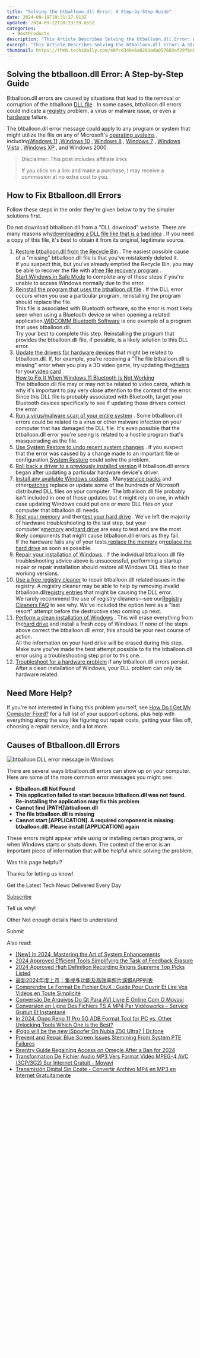 ```yaml
---
title: "Solving the btballoon.dll Error: A Step-by-Step Guide"
date: 2024-09-19T19:31:27.913Z
updated: 2024-09-22T20:23:59.655Z
categories:
  - BestProducts
description: "This Article Describes Solving the btballoon.dll Error: A Step-by-Step Guide"
excerpt: "This Article Describes Solving the btballoon.dll Error: A Step-by-Step Guide"
thumbnail: https://thmb.techidaily.com/e8fcd349e6a8281ada057683af29fba698cce45bd930547e4abdeb165315200a.jpg
---
```


## Solving the btballoon.dll Error: A Step-by-Step Guide
 Btballoon.dll errors are caused by situations that lead to the removal or corruption of the btballoon [DLL file](https://www.lifewire.com/what-is-a-dll-file-2625852) . In some cases, btballoon.dll errors could indicate a [registry](https://www.lifewire.com/windows-registry-2625992) problem, a virus or malware issue, or even a [hardware](https://www.lifewire.com/computer-hardware-2625895) failure.

 The btballoon.dll error message could apply to any program or system that might utilize the file on any of Microsoft's [operating systems](https://www.lifewire.com/operating-systems-2625912) , including[Windows 11](https://www.lifewire.com/windows-11-5188930) ,[Windows 10](https://www.lifewire.com/windows-10-2626217) , [Windows 8](https://www.lifewire.com/windows-8-2626235) , [Windows 7](https://www.lifewire.com/windows-7-2626265) , [Windows Vista](https://www.lifewire.com/windows-vista-2626311) , [Windows XP](https://www.lifewire.com/windows-xp-2626354) , and Windows 2000.

>  Disclaimer: This post includes affiliate links
>
>  If you click on a link and make a purchase, I may receive a commission at no extra cost to you.
>

## How to Fix Btballoon.dll Errors

 Follow these steps in the order they're given below to try the simpler solutions first.

 Do not download btballoon.dll from a "DLL download" website. There are many reasons why[downloading a DLL file like that is a bad idea](https://www.lifewire.com/important-reasons-not-to-download-dll-files-2624455) . If you need a copy of this file, it's best to obtain it from its original, legitimate source.

1. [Restore btballoon.dll from the Recycle Bin](https://www.lifewire.com/how-to-restore-deleted-files-from-the-recycle-bin-2624515) . The easiest possible cause of a "missing" btballoon.dll file is that you've mistakenly deleted it.  
 If you suspect this, but you've already emptied the Recycle Bin, you may be able to recover the file with a[free file recovery program](https://www.lifewire.com/free-data-recovery-software-tools-2622893) .  
[Start Windows in Safe Mode](https://www.lifewire.com/how-do-i-start-windows-in-safe-mode-2624480) to complete any of these steps if you're unable to access Windows normally due to the error.
2. [Reinstall the program that uses the btballoon.dll file](https://www.lifewire.com/what-is-the-proper-way-to-reinstall-a-software-program-2624478) . If the DLL error occurs when you use a particular program, reinstalling the program should replace the file.  
 This file is associated with Bluetooth software, so the error is most likely seen when using a Bluetooth device or when opening a related application.[WIDCOMM Bluetooth Software](https://www.softpedia.com/get/Internet/Remote-Utils/WIDCOMM-Bluetooth-Software.shtml) is one example of a program that uses btballoon.dll.  
 Try your best to complete this step. Reinstalling the program that provides the btballoon.dll file, if possible, is a likely solution to this DLL error.
3. [Update the drivers for hardware devices](https://www.lifewire.com/how-to-update-drivers-in-windows-2619214) that might be related to btballoon.dll. If, for example, you're receiving a "The file btballoon.dll is missing" error when you play a 3D video game, try updating the[drivers](https://www.lifewire.com/what-is-a-device-driver-2625796) for your[video card](https://www.lifewire.com/what-is-a-video-card-2618161) .  
[How to Fix It When Windows 11 Bluetooth Is Not Working](https://www.lifewire.com/how-to-fix-it-when-windows-11-bluetooth-is-not-working-5191455)  
 The btballoon.dll file may or may not be related to video cards, which is why it's important to pay very close attention to the context of the error. Since this DLL file is probably associated with Bluetooth, target your Bluetooth devices specifically to see if updating those drivers correct the error.
4. [Run a virus/malware scan of your entire system](https://www.lifewire.com/properly-scan-your-computer-for-viruses-and-other-malware-2624526) . Some btballoon.dll errors could be related to a virus or other malware infection on your computer that has damaged the DLL file. It's even possible that the btballoon.dll error you're seeing is related to a hostile program that's masquerading as the file.
5. [Use System Restore to undo recent system changes](https://www.lifewire.com/how-to-use-system-restore-in-windows-2626131) . If you suspect that the error was caused by a change made to an important file or configuration,[System Restore](https://www.lifewire.com/what-is-system-restore-2626022) could solve the problem.
6. [Roll back a driver to a previously installed version](https://www.lifewire.com/how-to-roll-back-a-driver-in-windows-2619217) if btballoon.dll errors began after updating a particular hardware device's driver.
7. [Install any available Windows updates](https://www.lifewire.com/how-to-check-for-install-windows-updates-2624596) . Many[service packs](https://www.lifewire.com/what-is-a-service-pack-2626010) and other[patches](https://www.lifewire.com/what-is-a-patch-2625960) replace or update some of the hundreds of Microsoft distributed DLL files on your computer. The btballoon.dll file probably isn't included in one of those updates but it might rely on one, in which case updating Windows could put one or more DLL files on your computer that btballoon.dll needs.
8. [Test your memory](https://www.lifewire.com/free-memory-test-programs-2626178) and then[test your hard drive](https://www.lifewire.com/free-hard-drive-testing-programs-2626183) . We've left the majority of hardware troubleshooting to the last step, but your computer's[memory](https://www.lifewire.com/what-is-random-access-memory-ram-2618159) and[hard drive](https://www.lifewire.com/what-is-a-hard-disk-drive-2618152) are easy to test and are the most likely components that might cause btballoon.dll errors as they fail.  
 If the hardware fails any of your tests,[replace the memory](https://www.lifewire.com/how-to-replace-the-memory-ram-in-a-computer-2626201) or[replace the hard drive](https://www.lifewire.com/how-to-replace-a-hard-drive-2626200) as soon as possible.
9. [Repair your installation of Windows](https://www.lifewire.com/how-do-i-automatically-repair-windows-problems-2624907) . If the individual btballoon.dll file troubleshooting advice above is unsuccessful, performing a startup repair or repair installation should restore all Windows DLL files to their working versions.
10. [Use a free registry cleaner](https://www.lifewire.com/free-registry-cleaners-2626176) to repair btballoon.dll related issues in the registry. A registry cleaner may be able to help by removing invalid btballoon.dll[registry entries](https://www.lifewire.com/what-is-a-registry-key-2625999) that might be causing the DLL error.  
 We rarely recommend the use of registry cleaners—see our[Registry Cleaners FAQ](https://www.lifewire.com/registry-cleaner-faq-2625124) to see why. We've included the option here as a "last resort" attempt before the destructive step coming up next.
11. [Perform a clean installation of Windows](https://www.lifewire.com/how-to-clean-install-windows-2624904) . This will erase everything from the[hard drive](https://www.lifewire.com/what-is-a-hard-disk-drive-2618152) and install a fresh copy of Windows. If none of the steps above correct the btballoon.dll error, this should be your next course of action.  
 All the information on your hard drive will be erased during this step. Make sure you've made the best attempt possible to fix the btballoon.dll error using a troubleshooting step prior to this one.
12. [Troubleshoot for a hardware problem](https://www.lifewire.com/fix-a-dll-issue-caused-by-a-hardware-problem-2624493) if any btballoon.dll errors persist. After a clean installation of Windows, your DLL problem can only be hardware related.

## Need More Help?

 If you're not interested in fixing this problem yourself, see [How Do I Get My Computer Fixed?](https://www.lifewire.com/how-do-i-get-my-computer-fixed-2625167) for a full list of your support options, plus help with everything along the way like figuring out repair costs, getting your files off, choosing a repair service, and a lot more.

## Causes of Btballoon.dll Errors

![btballoon DLL error message in Windows](https://www.lifewire.com/thmb/nB5SFYJ0tsX2JOQFMkvYqF03jIs=/1500x0/filters:no_upscale():max_bytes(150000):strip_icc():format(webp)/btballoon-dll-error-message-5ab3b5498e1b6e00379d77ec.PNG)

 There are several ways btballoon.dll errors can show up on your computer. Here are some of the more common error messages you might see:

* **Btballoon.dll Not Found**
* **This application failed to start because btballoon.dll was not found. Re-installing the application may fix this problem**
* **Cannot find \[PATH\]\\btballoon.dll**
* **The file btballoon.dll is missing**
* **Cannot start \[APPLICATION\]. A required component is missing: btballoon.dll. Please install \[APPLICATION\] again**

 These errors might appear while using or installing certain programs, or when Windows starts or shuts down. The context of the error is an important piece of information that will be helpful while solving the problem.

Was this page helpful?

Thanks for letting us know!

 Get the Latest Tech News Delivered Every Day

[Subscribe](https://www.lifewire.com/#)

Tell us why!

 Other  Not enough details  Hard to understand

 Submit

<ins class="adsbygoogle"
     style="display:block"
     data-ad-format="autorelaxed"
     data-ad-client="ca-pub-7571918770474297"
     data-ad-slot="1223367746"></ins>

<ins class="adsbygoogle"
     style="display:block"
     data-ad-client="ca-pub-7571918770474297"
     data-ad-slot="8358498916"
     data-ad-format="auto"
     data-full-width-responsive="true"></ins>

<span class="atpl-alsoreadstyle">Also read:</span>
<div><ul>
<li><a href="https://fox-helps.techidaily.com/new-in-2024-mastering-the-art-of-system-enhancements/"><u>[New] In 2024, Mastering the Art of System Enhancements</u></a></li>
<li><a href="https://youtube-lab.techidaily.com/approved-efficient-tools-simplifying-the-task-of-feedback-erasure/"><u>2024 Approved Efficient Tools Simplifying the Task of Feedback Erasure</u></a></li>
<li><a href="https://screen-mirroring-recording.techidaily.com/2024-approved-high-definition-recording-reigns-supreme-top-picks-listed/"><u>2024 Approved High Definition Recording Reigns Supreme Top Picks Listed</u></a></li>
<li><a href="https://techtrends.techidaily.com/1726226253350-2024app/"><u>最新2024年度上市：集成多功能及高效率照片濾鏡APP列表</u></a></li>
<li><a href="https://techtrends.techidaily.com/comprendre-le-format-de-fichier-divx-guide-pour-ouvrir-et-lire-vos-videos-en-toute-simplicite/"><u>Comprendre Le Format De Fichier DivX : Guide Pour Ouvrir Et Lire Vos Vidéos en Toute Simplicité</u></a></li>
<li><a href="https://techtrends.techidaily.com/conversao-de-arquivos-do-qt-para-avi-livre-e-online-com-o-movavi/"><u>Conversão De Arquivos Do Qt Para AVI Livre E Online Com O Movavi</u></a></li>
<li><a href="https://techtrends.techidaily.com/conversion-en-ligne-des-fichiers-ts-a-mp4-par-videoworks-service-gratuit-et-instantane/"><u>Conversion en Ligne Des Fichiers TS À MP4 Par Vidéoworks – Service Gratuit Et Instantané</u></a></li>
<li><a href="https://android-frp.techidaily.com/in-2024-oppo-reno-11-pro-5g-adb-format-tool-for-pc-vs-other-unlocking-tools-which-one-is-the-best-by-drfone-android/"><u>In 2024, Oppo Reno 11 Pro 5G ADB Format Tool for PC vs. Other Unlocking Tools Which One is the Best?</u></a></li>
<li><a href="https://pokemon-go-android.techidaily.com/ipogo-will-be-the-new-ispoofer-on-nubia-z50-ultra-drfone-by-drfone-virtual-android/"><u>iPogo will be the new iSpoofer On Nubia Z50 Ultra? | Dr.fone</u></a></li>
<li><a href="https://blue-screen-error.techidaily.com/prevent-and-repair-blue-screen-issues-stemming-from-system-pte-failures/"><u>Prevent and Repair Blue Screen Issues Stemming From System PTE Failures</u></a></li>
<li><a href="https://audio-shaping.techidaily.com/reentry-guide-regaining-access-on-omegle-after-a-ban-for-2024/"><u>Reentry Guide Regaining Access on Omegle After a Ban for 2024</u></a></li>
<li><a href="https://techtrends.techidaily.com/transformation-de-fichier-audio-mp3-vers-format-video-mpeg-4-avc-3gp3g2-sur-internet-gratuit-movavi/"><u>Transformation De Fichier Audio MP3 Vers Format Vidéo MPEG-4 AVC (3GP/3G2) Sur Internet Gratuit - Movavi</u></a></li>
<li><a href="https://techtrends.techidaily.com/transmision-digital-sin-coste-convertir-archivo-mp4-en-mp3-en-internet-gratuitamente/"><u>Transmisión Digital Sin Coste - Convertir Archivo MP4 en MP3 en Internet Gratuitamente</u></a></li>
</ul></div>

<!-- affiliate ads begin -->
<span id="1424533">
					<video width="864" height="1536" style="cursor:pointer"
           poster="//a.impactradius-go.com/display-clicktoplayimage/1424533.png"
           onclick="if(!this.playClicked){this.play();this.setAttribute('controls',true);this.playClicked=true;}">
	   <source src="//a.impactradius-go.com/display-ad/16446-1424533">
	   <img src="//a.impactradius-go.com/display-clicktoplayimage/1424533.png" style="border: none; height: 100%; width: 100%; object-fit: contain">
	</video>
	<div style="width:540px;text-align:center"><a href="javascript:window.open(decodeURIComponent('https%3A%2F%2Flaganoo.pxf.io%2Fc%2F5597632%2F1424533%2F16446'), '_blank');void(0);">Click here</a></div>
</span>
<img height="0" width="0" src="https://imp.pxf.io/i/5597632/1424533/16446" style="position:absolute;visibility:hidden;" border="0" />
<!-- affiliate ads end -->


